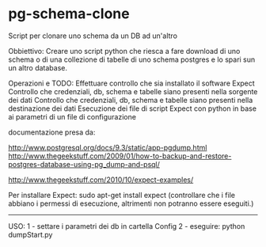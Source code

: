 pg-schema-clone
===============

Script per clonare uno schema da un DB ad un'altro

Obbiettivo:
Creare uno script python che riesca a fare download di uno schema o di una collezione di tabelle di uno schema postgres e lo spari sun un altro database.

Operazioni e TODO:
Effettuare controllo che sia installato il software Expect
Controllo che credenziali, db, schema e tabelle siano presenti nella sorgente dei dati
Controllo che credenziali, db, schema e tabelle siano presenti nella destinazione dei dati
Esecuzione dei file di script Expect con python in base ai parametri di un file di configurazione

documentazione presa da:

http://www.postgresql.org/docs/9.3/static/app-pgdump.html
http://www.thegeekstuff.com/2009/01/how-to-backup-and-restore-postgres-database-using-pg_dump-and-psql/

http://www.thegeekstuff.com/2010/10/expect-examples/

Per installare Expect:
sudo apt-get install expect
(controllare che i file abbiano i permessi di esecuzione, altrimenti non potranno essere eseguiti.)

-------------------------------------------------------------------------------------

USO:
1 - settare i parametri dei db in cartella Config
2 - eseguire: python dumpStart.py
